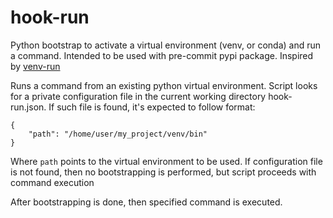 # hook-run

Python bootstrap to activate a virtual environment (venv, or conda) and run a command. Intended to be used with pre-commit pypi package. Inspired by [venv-run](https://github.com/guludo/venv-run)

Runs a command from an existing python virtual environment. Script looks
for a private configuration file in the current working directory
hook-run.json. If such file is found, it's expected to follow format:

```
{
    "path": "/home/user/my_project/venv/bin"
}
```

Where `path` points to the virtual environment to be used.
If configuration file is not found, then no bootstrapping is performed, but script proceeds with command execution

After bootstrapping is done, then specified command is executed.
